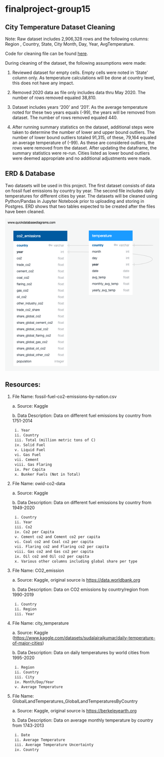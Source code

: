 # finalproject-group15

## City Temperature Dataset Cleaning

Note: Raw dataset includes 2,906,328 rows and the following columns:
	Region , Country, State, City
	Month, Day, Year, AvgTemperature. 
	
Code for cleaning file can be found [here](https://github.com/sherryli1116/finalproject-group15/blob/MariaBranch/city_temperature_clean.ipynb).

During cleaning of the dataset, the following assumptions were made:

1.	Reviewed dataset for empty cells. Empty cells were noted in ‘State’ column only. As temperature calculations will be done at country level, this 
does not have any impact.

2.	Removed 2020 data as file only includes data thru May 2020. The number of rows removed equaled 38,810.

3.	Dataset includes years ‘200’ and ‘201’. As the average temperature noted for these two years equals (-99), the years will be removed from
dataset. The number of rows removed equaled 440. 

4.	After running summary statistics on the dataset, additional steps were taken to determine the number of lower and upper bound outliers. The 
number of lower bound outliers totaled 91,315, of these, 79,164 equaled an average temperature of (-99). As these are considered outliers, the rows were 
removed from the dataset. After updating the dataframe, the summary statistics were re-run. Cities listed as lower bound outliers were deemed
appropriate
and no additional adjustments were made. 


## ERD & Database
Two datasets will be used in this project. The first dataset consists of data on fossil fuel emissions by country by year. The second file includes
daily temperatures for different cities by year. The datasets will be cleaned using Python/Pandas in Jupyter Notebook prior to uploading and storing in 
Postgres. ERD shows that two tables expected to be created after the files have been cleaned.  

![ERD.png](ERD.png)

## Resources:

1. File Name: fossil-fuel-co2-emissions-by-nation.csv
	
	a. Source: Kaggle
	
	b. Data Description: Data on different fuel emissions by country from 1751-2014
	
		i. Year
		ii. Country
		iii. Total (million metric tons of C)
		iv. Solid Fuel
		v. Liquid Fuel
		vi. Gas Fuel
		vii. Cement
		viii. Gas Flaring
		ix. Per Capita
		x. Bunker Fuels (Not in Total)

2. File Name: owid-co2-data

	a. Source: Kaggle
	
	b. Data Description: Data on different fuel emissions by country from 1949-2020
	
		i. Country
		ii. Year
		iii. Co2
		iv. Co2 per Capita
		v. Cement co2 and Cement co2 per capita
		vi. Coal co2 and Coal co2 per capita
		vii. Flaring co2 and Flaring co2 per capita
		viii. Gas co2 and Gas co2 per capita
		ix. Oil co2 and Oil co2 per capita
		x. Various other columns including global share per type 

3. File Name: CO2_emission

	a. Source: Kaggle, original source is https://data.worldbank.org
	
	b. Data Description: Data on CO2 emissions by country/region from 1990-2019
	
		i. Country
		ii. Region
		iii. Year

4. File Name: city_temperature

	a. Source: Kaggle (https://www.kaggle.com/datasets/sudalairajkumar/daily-temperature-of-major-cities)
	
	b. Data Description: Data on daily temperatures by world cities from 1995-2020
	
		i. Region
		ii. Country
		iii. City
		iv. Month/Day/Year
		v. Average Temperature

5. File Name: GlobalLandTemperatures_GlobalLandTemperaturesByCountry

	a. Source: Kaggle, original source is https://berkeleyearth.org
	
	b. Data Description: Data on average monthly temperature by country from 1743-2013
	
		i. Date
		ii. Average Temperature
		iii. Average Temperature Uncertainty
		iv. Country
